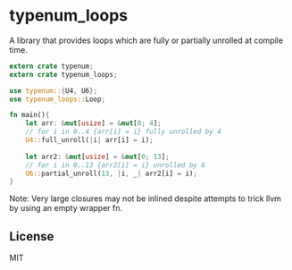 # typenum_loops
A library that provides loops which are fully or partially unrolled at compile time.



```rust
extern crate typenum;
extern crate typenum_loops;

use typenum::{U4, U6};
use typenum_loops::Loop;

fn main(){
    let arr: &mut[usize] = &mut[0; 4];
    // for i in 0..4 {arr[i] = i} fully unrolled by 4
    U4::full_unroll(|i| arr[i] = i);
    
    let arr2: &mut[usize] = &mut[0; 13];
    // for i in 0..13 {arr2[i] = i} unrolled by 6
    U6::partial_unroll(13, |i, _| arr2[i] = i);
}
```

Note: Very large closures may not be inlined despite attempts to trick llvm by using an empty wrapper fn.

## License
MIT